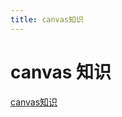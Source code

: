 ```yaml
---
title: canvas知识
---
```


# canvas 知识
[canvas知识](https://tsejx.github.io/visualization-guidebook/canvas/basic/scale)